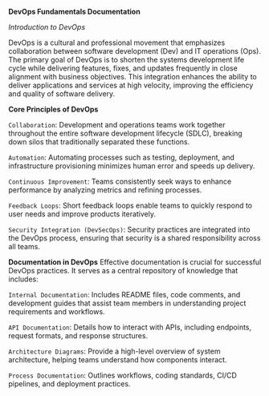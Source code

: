 **DevOps Fundamentals Documentation**

*Introduction to DevOps*

DevOps is a cultural and professional movement that emphasizes collaboration between software development (Dev) and IT operations (Ops). The primary goal of DevOps is to shorten the systems development life cycle while delivering features, fixes, and updates frequently in close alignment with business objectives. This integration enhances the ability to deliver applications and services at high velocity, improving the efficiency and quality of software delivery.

**Core Principles of DevOps**

`Collaboration`: Development and operations teams work together throughout the entire software development lifecycle (SDLC), breaking down silos that traditionally separated these functions.

`Automation`: Automating processes such as testing, deployment, and infrastructure provisioning minimizes human error and speeds up delivery.

`Continuous Improvement`: Teams consistently seek ways to enhance performance by analyzing metrics and refining processes.

`Feedback Loops`: Short feedback loops enable teams to quickly respond to user needs and improve products iteratively.

`Security Integration (DevSecOps)`: Security practices are integrated into the DevOps process, ensuring that security is a shared responsibility across all teams.

**Documentation in DevOps**
Effective documentation is crucial for successful DevOps practices. It serves as a central repository of knowledge that includes:

`Internal Documentation`: Includes README files, code comments, and development guides that assist team members in understanding project requirements and workflows.

`API Documentation`: Details how to interact with APIs, including endpoints, request formats, and response structures.

`Architecture Diagrams`: Provide a high-level overview of system architecture, helping teams understand how components interact.

`Process Documentation`: Outlines workflows, coding standards, CI/CD pipelines, and deployment practices.
